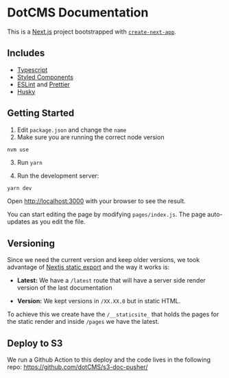 # DotCMS Documentation

This is a [Next.js](https://nextjs.org/) project bootstrapped with [`create-next-app`](https://github.com/vercel/next.js/tree/canary/packages/create-next-app).

## Includes
- [Typescript](https://www.typescriptlang.org/)
- [Styled Components](https://styled-components.com/)
- [ESLint](https://eslint.org/) and [Prettier](https://prettier.io/)
- [Husky](https://typicode.github.io/husky/#/)

## Getting Started

1. Edit `package.json` and change the `name`
2. Make sure you are running the correct node version
```
nvm use
```
3. Run `yarn`

4. Run the development server:

```bash
yarn dev
```

Open [http://localhost:3000](http://localhost:3000) with your browser to see the result.

You can start editing the page by modifying `pages/index.js`. The page auto-updates as you edit the file.

## Versioning

Since we need the current version and keep older versions, we took advantage of [Nextjs static export](https://nextjs.org/docs/advanced-features/static-html-export) and the way it works is:

- **Latest:** We have a `/latest` route that will have a server side render version of the last documentation

- **Version:** We kept versions in `/XX.XX.0` but in static HTML.

To achieve this we create have the `/__staticsite_` that holds the pages for the static render and inside `/pages` we have the latest.

## Deploy to S3
We run a Github Action to this deploy and the code lives in the following repo: https://github.com/dotCMS/s3-doc-pusher/
